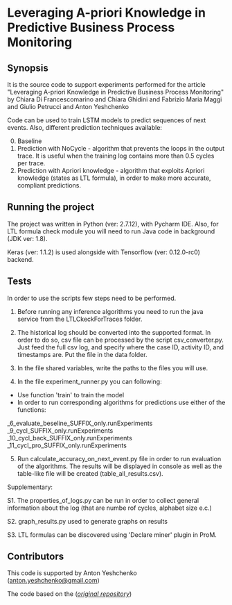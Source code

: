 # Leveraging A-priori Knowledge in Predictive Business Process Monitoring

## Synopsis

It is the source code to support experiments performed for the article "Leveraging A-priori Knowledge in Predictive Business Process Monitoring" by Chiara Di Francescomarino and Chiara Ghidini and Fabrizio Maria Maggi and Giulio Petrucci and Anton Yeshchenko

Code can be used to train LSTM models to predict sequences of next events. Also, different prediction techniques available:

0. Baseline
1. Prediction with NoCycle - algorithm that prevents the loops in the output trace. It is useful when the training log contains more than 0.5 cycles per trace.
2. Prediction with Apriori knowledge - algorithm that exploits Apriori knowledge (states as LTL formula), in order to make more accurate, compliant predictions.



## Running the project

The project was written in Python (ver: 2.7.12), with Pycharm IDE. Also, for LTL formula check module you
will need to run Java code in background (JDK ver: 1.8).

Keras (ver: 1.1.2) is used alongside with Tensorflow (ver: 0.12.0-rc0) backend.

## Tests

In order to use the scripts few steps need to be performed.

1. Before running any inference algorithms you need to run the java service from the LTLCkeckForTraces folder.

2. The historical log should be converted into the supported format.
In order to do so, csv file can be processed by the script csv_converter.py.
Just feed the full csv log, and specify where the case ID, activity ID, and timestamps are.
Put the file in the data folder.

3. In the file shared variables, write the paths to the files you will use.

4. In the file experiment_runner.py you can following:
- Use function 'train' to train the model
- In order to run corresponding algorithms for predictions use either of the functions:

_6_evaluate_beseline_SUFFIX_only.runExperiments
_9_cycl_SUFFIX_only.runExperiments
_10_cycl_back_SUFFIX_only.runExperiments
_11_cycl_pro_SUFFIX_only.runExperiments

5. Run calculate_accuracy_on_next_event.py file in order to run evaluation of the algorithms.
The results will be displayed in console as well as the table-like file will be created (table_all_results.csv).

Supplementary:

S1. The properties_of_logs.py can be run in order to collect general information about the log (that are numbe rof cycles, alphabet size e.c.)

S2. graph_results.py used to generate graphs on results

S3. LTL formulas can be discovered using 'Declare miner' plugin in ProM.



## Contributors

This code is supported by Anton Yeshchenko (anton.yeshchenko@gmail.com)


The code based on the (<a href="github.com/verenich/ProcessSequencePrediction"><em>original repository</em></a>)


